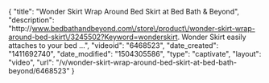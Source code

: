 {
    "title": "Wonder Skirt Wrap Around Bed Skirt at Bed Bath & Beyond",
    "description": "http:\/\/www.bedbathandbeyond.com\/store\/product\/wonder-skirt-wrap-around-bed-skirt\/3245502?Keyword=wonderskirt. Wonder Skirt easily attaches to your bed ...",
    "videoid": "6468523",
    "date_created": "1411692740",
    "date_modified": "1504305586",
    "type": "captivate",
    "layout": "video",
    "url": "\/v\/wonder-skirt-wrap-around-bed-skirt-at-bed-bath-beyond\/6468523"
}